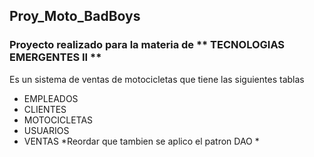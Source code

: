 ## Proy_Moto_BadBoys
### Proyecto realizado para la materia de ** TECNOLOGIAS EMERGENTES II **
Es un sistema de ventas de motocicletas que tiene las siguientes tablas 
- EMPLEADOS
- CLIENTES
- MOTOCICLETAS
- USUARIOS
- VENTAS
*Reordar que tambien se aplico el patron DAO * 
  
